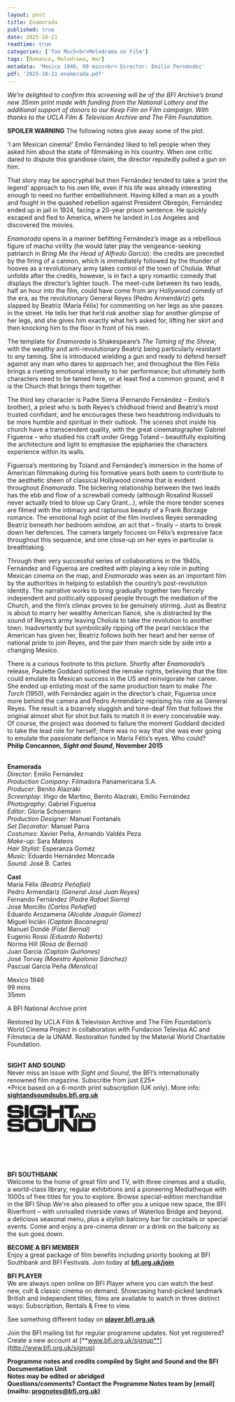 ```yaml
---
layout: post
title: Enamorada
published: true
date: 2025-10-21
readtime: true
categories: ['Too Much<br>Melodrama on Film']
tags: [Romance, Melodrama, War]
metadata: 'Mexico 1946, 99 mins<br> Director: Emilio Fernández'
pdf: '2025-10-21-enamorada.pdf'
---
```


_We’re delighted to confirm this screening will be of the BFI Archive’s brand new 35mm print made with funding from the National Lottery and the additional support of donors to our Keep Film on Film campaign. With thanks to the UCLA Film & Television Archive and The Film Foundation._

**SPOILER WARNING** The following notes give away some of the plot.

‘I am Mexican cinema!’ Emilio Fernández liked to tell people when they asked him about the state of filmmaking in his country. When one critic dared to dispute this grandiose claim, the director reputedly pulled a gun on him.

That story may be apocryphal but then Fernández tended to take a ‘print the legend’ approach to his own life, even if his life was already interesting enough to need no further embellishment. Having killed a man as a youth and fought in the quashed rebellion against President Obregón, Fernández ended up in jail in 1924, facing a 20-year prison sentence. He quickly escaped and fled to America, where he landed in Los Angeles and discovered the movies.

_Enamorada_ opens in a manner befitting Fernández’s image as a rebellious figure of macho virility (he would later play the vengeance-seeking patriarch in _Bring Me the Head of Alfredo Garcia_): the credits are preceded by the firing of a cannon, which is immediately followed by the thunder of hooves as a revolutionary army takes control of the town of Cholula. What unfolds after the credits, however, is in fact a spry romantic comedy that displays the director’s lighter touch. The meet-cute between its two leads, half an hour into the film, could have come from any Hollywood comedy of the era, as the revolutionary General Reyes (Pedro Armendáriz) gets slapped by Beatriz (María Félix) for commenting on her legs as she passes in the street. He tells her that he’d risk another slap for another glimpse of her legs, and she gives him exactly what he’s asked for, lifting her skirt and then knocking him to the floor in front of  his men.

The template for _Enamorada_ is Shakespeare’s _The Taming of the Shrew_, with the wealthy and anti-revolutionary Beatriz being particularly resistant to any taming. She is introduced wielding a gun and ready to defend herself against any man who dares to approach her, and throughout the film Félix brings a riveting emotional intensity to her performance; but ultimately both characters need to be tamed here, or at least find a common ground, and it is the Church that brings them together.

The third key character is Padre Sierra (Fernando Fernández – Emilio’s brother), a priest who is both Reyes’s childhood friend and Beatriz’s most trusted confidant, and he encourages these two headstrong individuals to be more humble and spiritual in their outlook. The scenes shot inside his church have a transcendent quality, with the great cinematographer Gabriel Figueroa – who studied his craft under Gregg Toland – beautifully exploiting the architecture and light to emphasise the epiphanies the characters experience within its walls.

Figueroa’s mentoring by Toland and Fernández’s immersion in the home of American filmmaking during his formative years both seem to contribute to the aesthetic sheen of classical Hollywood cinema that is evident throughout _Enamorada_. The bickering relationship between the two leads has the ebb and flow of a screwball comedy (although Rosalind Russell never actually tried to blow up Cary Grant...), while the more tender scenes are filmed with the intimacy and rapturous beauty of a Frank Borzage romance. The emotional high point of the film involves Reyes serenading Beatriz beneath her bedroom window, an act that – finally – starts to break down her defences. The camera largely focuses on Félix’s expressive face throughout this sequence, and one close-up on her eyes in particular is breathtaking.

Through their very successful series of collaborations in the 1940s, Fernández and Figueroa are credited with playing a key role in putting Mexican cinema on the map, and _Enamorada_ was seen as an important film by the authorities in helping to establish the country’s post-revolution identity. The narrative works to bring gradually together two fiercely independent and politically opposed people through the mediation of the Church, and the film’s climax proves to be genuinely stirring. Just as Beatriz is about to marry her wealthy American fiancé, she is distracted by the sound of Reyes’s army leaving Cholula to take the revolution to another town. Inadvertently but symbolically ripping off the pearl necklace the American has given her, Beatriz follows both her heart and her sense of national pride to join Reyes, and the pair then march side by side into a changing Mexico.

There is a curious footnote to this picture. Shortly after _Enamorada_’s release, Paulette Goddard optioned the remake rights, believing that the film could emulate its Mexican success in the US and reinvigorate her career. She ended up enlisting most of the same production team to make _The Torch_ (1950), with Fernández again in the director’s chair, Figueroa once more behind the camera and Pedro Armendáriz reprising his role as General Reyes. The result is a bizarrely sluggish and tone-deaf film that follows the original almost shot for shot but fails to match it in every conceivable way. Of course, the project was doomed to failure the moment Goddard decided to take the lead role for herself; there was no way that she was ever going to emulate the passionate defiance in María Félix’s eyes. Who could?  
**Philip Concannon, _Sight and Sound_, November 2015**
<br><br>

**Enamorada**  
_Director_: Emilio Fernández  
_Production Company_:  Filmadora Panamericana S.A.  
_Producer_: Benito Alazraki  
_Screenplay_: Iñigo de Martino, Benito Alazraki, Emilio Fernández  
_Photography_: Gabriel Figueroa<br>
_Editor:_ Gloria Schoemann<br>
_Production Designer:_ Manuel Fontanals<br>
_Set Decorator:_ Manuel Parra<br>
_Costumes:_ Xavier Peña, Armando Valdés Peza<br>
_Make-up:_ Sara Mateos<br>
_Hair Stylist:_ Esperanza Goméz  
_Music_: Eduardo Hernández Moncada<br>
_Sound:_ José B. Carles

**Cast**<br>
María Félix _(Beatriz Peñafiel)_  
Pedro Armendáriz _(General José Juan Reyes)_  
Fernando Fernández _(Padre Rafael Sierra)_  
José Morcillo _(Carlos Peñafiel)_  
Eduardo Arozamena _(Alcalde Joaquín Gómez)_  
Miguel Inclán _(Captain Bocanegra)_<br>
Manuel Dondé _(Fidel Bernal)_<br>
Eugenio Rossi _(Eduardo Roberts)_<br>
Norma Hill _(Rosa de Bernal)_<br>
Juan García _(Captain Quiñones)_<br>
José Torvay _(Maestro Apolonio Sánchez)_<br>
Pascual García Peña _(Merolico)_

Mexico 1946<br>
99 mins<br>
35mm

A BFI National Archive print

Restored by UCLA Film & Television Archive and The Film Foundation’s World Cinema Project in collaboration with Fundacion Televisa AC and Filmoteca de la UNAM. Restoration funded by the Material World Charitable Foundation.
<br><br>

**SIGHT AND SOUND**<br>
Never miss an issue with _Sight and Sound_, the BFI’s internationally renowned film magazine. Subscribe from just £25*<br>
*Price based on a 6-month print subscription (UK only). More info: [**sightandsoundsubs.bfi.org.uk**](https://sightandsoundsubs.bfi.org.uk/subscribe)

<img style="float: left;" src="/img/sight-and-sound.jpg" width="40%" height="40%"><br><br><br><br><br><br><br><br>

**BFI SOUTHBANK**  
Welcome to the home of great film and TV, with three cinemas and a studio, a world-class library, regular exhibitions and a pioneering Mediatheque with 1000s of free titles for you to explore. Browse special-edition merchandise in the BFI Shop.We&#39;re also pleased to offer you a unique new space, the BFI Riverfront – with unrivalled riverside views of Waterloo Bridge and beyond, a delicious seasonal menu, plus a stylish balcony bar for cocktails or special events. Come and enjoy a pre-cinema dinner or a drink on the balcony as the sun goes down.  

**BECOME A BFI MEMBER**  
Enjoy a great package of film benefits including priority booking at BFI Southbank and BFI Festivals. Join today at [**bfi.org.uk/join**](http://www.bfi.org.uk/join)  

**BFI PLAYER**  
 We are always open online on BFI Player where you can watch the best new, cult &amp; classic cinema on demand. Showcasing hand-picked landmark British and independent titles, films are available to watch in three distinct ways: Subscription, Rentals &amp; Free to view.  

See something different today on [**player.bfi.org.uk**](https://player.bfi.org.uk)  

Join the BFI mailing list for regular programme updates. Not yet registered? Create a new account at [**www.bfi.org.uk/signup**](http://www.bfi.org.uk/signup)

**Programme notes and credits compiled by Sight and Sound and the BFI Documentation Unit  
Notes may be edited or abridged  
Questions/comments? Contact the Programme Notes team by [email](mailto: prognotes@bfi.org.uk)**

<!--stackedit_data:
eyJoaXN0b3J5IjpbLTE3NzUxMjI0NzFdfQ==
-->
